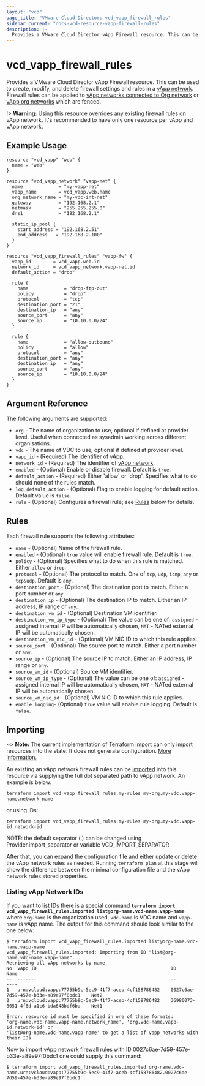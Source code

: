```yaml
---
layout: "vcd"
page_title: "VMware Cloud Director: vcd_vapp_firewall_rules"
sidebar_current: "docs-vcd-resource-vapp-firewall-rules"
description: |-
  Provides a VMware Cloud Director vApp Firewall resource. This can be used to create, modify, and delete firewall settings and rules.
---
```


# vcd\_vapp\_firewall\_rules

Provides a VMware Cloud Director vApp Firewall resource. This can be used to create,
modify, and delete firewall settings and rules in a [vApp network](/providers/vmware/vcd/latest/docs/resources/vapp_network).
Firewall rules can be applied to [vApp networks connected to Org network](/providers/vmware/vcd/latest/docs/resources/vapp_network) or [vApp org networks](/docs/providers/vcd/r/vapp_org_network) which are fenced. 

!> **Warning:** Using this resource overrides any existing firewall rules on vApp network. It's recommended to have only one resource per vApp and vApp network. 

## Example Usage

```hcl
resource "vcd_vapp" "web" {
  name = "web"
}

resource "vcd_vapp_network" "vapp-net" {
  name             = "my-vapp-net"
  vapp_name        = vcd_vapp.web.name
  org_network_name = "my-vdc-int-net"
  gateway          = "192.168.2.1"
  netmask          = "255.255.255.0"
  dns1             = "192.168.2.1"

  static_ip_pool {
    start_address = "192.168.2.51"
    end_address   = "192.168.2.100"
  }
}

resource "vcd_vapp_firewall_rules" "vapp-fw" {
  vapp_id        = vcd_vapp.web.id
  network_id     = vcd_vapp_network.vapp-net.id
  default_action = "drop"

  rule {
    name             = "drop-ftp-out"
    policy           = "drop"
    protocol         = "tcp"
    destination_port = "21"
    destination_ip   = "any"
    source_port      = "any"
    source_ip        = "10.10.0.0/24"
  }

  rule {
    name             = "allow-outbound"
    policy           = "allow"
    protocol         = "any"
    destination_port = "any"
    destination_ip   = "any"
    source_port      = "any"
    source_ip        = "10.10.0.0/24"
  }
}
```

## Argument Reference

The following arguments are supported:

* `org` - The name of organization to use, optional if defined at provider level. Useful when connected as sysadmin working across different organisations.
* `vdc` - The name of VDC to use, optional if defined at provider level.
* `vapp_id` - (Required) The identifier of [vApp](/providers/vmware/vcd/latest/docs/resources/vapp).
* `network_id` - (Required) The identifier of [vApp network](/providers/vmware/vcd/latest/docs/resources/vapp_network).
* `enabled` - (Optional) Enable or disable firewall. Default is `true`.
* `default_action` - (Required) Either 'allow' or 'drop'. Specifies what to do should none of the rules match.
* `log_default_action` - (Optional) Flag to enable logging for default action. Default value is `false`.
* `rule` - (Optional) Configures a firewall rule; see [Rules](#rules) below for details.

<a id="rules"></a>
## Rules

Each firewall rule supports the following attributes:

* `name` - (Optional) Name of the firewall rule.
* `enabled` - (Optional) `true` value will enable firewall rule. Default is `true`.
* `policy` - (Optional) Specifies what to do when this rule is matched. Either `allow` or `drop`.
* `protocol` - (Optional) The protocol to match. One of `tcp`, `udp`, `icmp`, `any` or `tcp&udp`. Default is `any`.
* `destination_port` - (Optional) The destination port to match. Either a port number or `any`.
* `destination_ip` - (Optional) The destination IP to match. Either an IP address, IP range or `any`.
* `destination_vm_id` - (Optional) Destination VM identifier.
* `destination_vm_ip_type` - (Optional) The value can be one of: `assigned` - assigned internal IP will be automatically chosen, `NAT` - NATed external IP will be automatically chosen.
* `destination_vm_nic_id` - (Optional) VM NIC ID to which this rule applies.
* `source_port` - (Optional) The source port to match. Either a port number or `any`.
* `source_ip` - (Optional) The source IP to match. Either an IP address, IP range or `any`.
* `source_vm_id` - (Optional) Source VM identifier.
* `source_vm_ip_type` - (Optional) The value can be one of: `assigned` - assigned internal IP will be automatically chosen, `NAT` - NATed external IP will be automatically chosen.
* `source_vm_nic_id` - (Optional) VM NIC ID to which this rule applies.
* `enable_logging`- (Optional) `true` value will enable rule logging. Default is `false`.

## Importing

~> **Note:** The current implementation of Terraform import can only import resources into the state.
It does not generate configuration. [More information.](https://www.terraform.io/docs/import/)

An existing an vApp network firewall rules can be [imported][docs-import] into this resource
via supplying the full dot separated path to vApp network. An example is
below:

```
terraform import vcd_vapp_firewall_rules.my-rules my-org.my-vdc.vapp-name.network-name
```

or using IDs:

```
terraform import vcd_vapp_firewall_rules.my-rules my-org.my-vdc.vapp-id.network-id
```

NOTE: the default separator (.) can be changed using Provider.import_separator or variable VCD_IMPORT_SEPARATOR

[docs-import]:https://www.terraform.io/docs/import/

After that, you can expand the configuration file and either update or delete the vApp network rules as needed. Running `terraform plan`
at this stage will show the difference between the minimal configuration file and the vApp network rules stored properties.

### Listing vApp Network IDs

If you want to list IDs there is a special command **`terraform import vcd_vapp_firewall_rules.imported list@org-name.vcd-name.vapp-name`**
where `org-name` is the organization used, `vdc-name` is VDC name and `vapp-name` is vApp name. 
The output for this command should look similar to the one below:

```shell
$ terraform import vcd_vapp_firewall_rules.imported list@org-name.vdc-name.vapp-name
vcd_vapp_firewall_rules.imported: Importing from ID "list@org-name.vdc-name.vapp-name"...
Retrieving all vApp networks by name
No	vApp ID                                                 ID                                      Name	
--	-------                                                 --                                      ----	
1	urn:vcloud:vapp:77755b9c-5ec9-41f7-aceb-4cf158786482	0027c6ae-7d59-457e-b33e-a89e97f0bdc1	Net2
2	urn:vcloud:vapp:77755b9c-5ec9-41f7-aceb-4cf158786482	36986073-8051-4f6d-a1c6-bda648bdf6ba	Net1      		

Error: resource id must be specified in one of these formats:
'org-name.vdc-name.vapp-name.network_name', 'org.vdc-name.vapp-id.network-id' or 
'list@org-name.vdc-name.vapp-name' to get a list of vapp networks with their IDs

```

Now to import vApp network firewall rules with ID 0027c6ae-7d59-457e-b33e-a89e97f0bdc1 one could supply this command:

```shell
$ terraform import vcd_vapp_firewall_rules.imported org-name.vdc-name.urn:vcloud:vapp:77755b9c-5ec9-41f7-aceb-4cf158786482.0027c6ae-7d59-457e-b33e-a89e97f0bdc1
```
